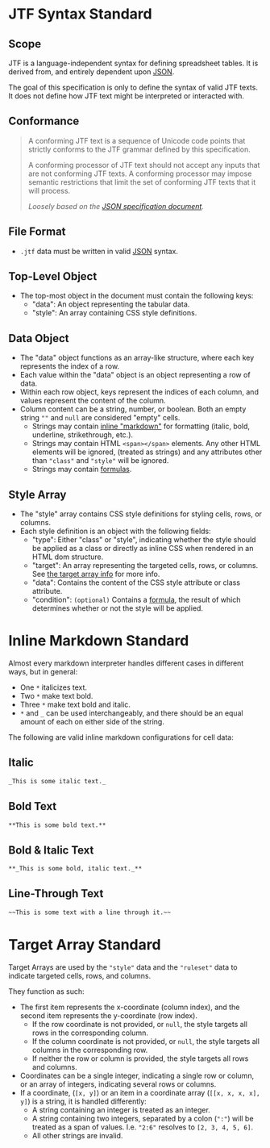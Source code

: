 # JTF Syntax Standard

## Scope

JTF is a language-independent syntax for defining spreadsheet tables. It is derived from, and entirely dependent upon [JSON](https://www.json.org).

The goal of this specification is only to define the syntax of valid JTF texts. It does not define how JTF text might be interpreted or interacted with.

## Conformance

> A conforming JTF text is a sequence of Unicode code points that strictly conforms to the JTF grammar defined by this specification.
>
> A conforming processor of JTF text should not accept any inputs that are not conforming JTF texts. A conforming processor may impose semantic restrictions that limit the set of conforming JTF texts that it will process.
>
> _Loosely based on the [JSON specification document](https://ecma-international.org/wp-content/uploads/ECMA-404_2nd_edition_december_2017.pdf)._

## File Format

-   `.jtf` data must be written in valid [JSON](https://www.json.org/) syntax.

## Top-Level Object

-   The top-most object in the document must contain the following keys:
    -   "data": An object representing the tabular data.
    -   "style": An array containing CSS style definitions.

## Data Object

-   The "data" object functions as an array-like structure, where each key represents the index of a row.
-   Each value within the "data" object is an object representing a row of data.
-   Within each row object, keys represent the indices of each column, and values represent the content of the column.
-   Column content can be a string, number, or boolean. Both an empty string `""` and `null` are considered "empty" cells.
    -   Strings may contain [inline "markdown"](#inline-markdown-standard) for formatting (italic, bold, underline, strikethrough, etc.).
    -   Strings may contain HTML `<span></span>` elements. Any other HTML elements will be ignored, (treated as strings) and any attributes other than `"class"` and `"style"` will be ignored.
    -   Strings may contain [formulas](FORMULAS.md).

## Style Array

-   The "style" array contains CSS style definitions for styling cells, rows, or columns.
-   Each style definition is an object with the following fields:
    -   "type": Either "class" or "style", indicating whether the style should be applied as a class or directly as inline CSS when rendered in an HTML dom structure.
    -   "target": An array representing the targeted cells, rows, or columns. See [the target array info](#target-array-standard) for more info.
    -   "data": Contains the content of the CSS style attribute or class attribute.
    -   "condition": `(optional)` Contains a [formula](FORMULAS.md), the result of which determines whether or not the style will be applied.

# Inline Markdown Standard

Almost every markdown interpreter handles different cases in different ways, but in general:

-   One `*` italicizes text.
-   Two `*` make text bold.
-   Three `*` make text bold and italic.
-   `*` and `_` can be used interchangeably, and there should be an equal amount of each on either side of the string.

The following are valid inline markdown configurations for cell data:

## Italic

```markdown
_This is some italic text._
```

## Bold Text

```markdown
**This is some bold text.**
```

## Bold & Italic Text

```markdown
**_This is some bold, italic text._**
```

## Line-Through Text

```markdown
~~This is some text with a line through it.~~
```

# Target Array Standard

Target Arrays are used by the `"style"` data and the `"ruleset"` data to indicate targeted cells, rows, and columns.

They function as such:

-   The first item represents the x-coordinate (column index), and the second item represents the y-coordinate (row index).
    -   If the row coordinate is not provided, or `null`, the style targets all rows in the corresponding column.
    -   If the column coordinate is not provided, or `null`, the style targets all columns in the corresponding row.
    -   If neither the row or column is provided, the style targets all rows and columns.
-   Coordinates can be a single integer, indicating a single row or column, or an array of integers, indicating several rows or columns.
-   If a coordinate, (`[x, y]`) or an item in a coordinate array (`[[x, x, x, x], y]`) is a string, it is handled differently:
    -   A string containing an integer is treated as an integer.
    -   A string containing two integers, separated by a colon (`":"`) will be treated as a span of values. I.e. `"2:6"` resolves to `[2, 3, 4, 5, 6]`.
    -   All other strings are invalid.
